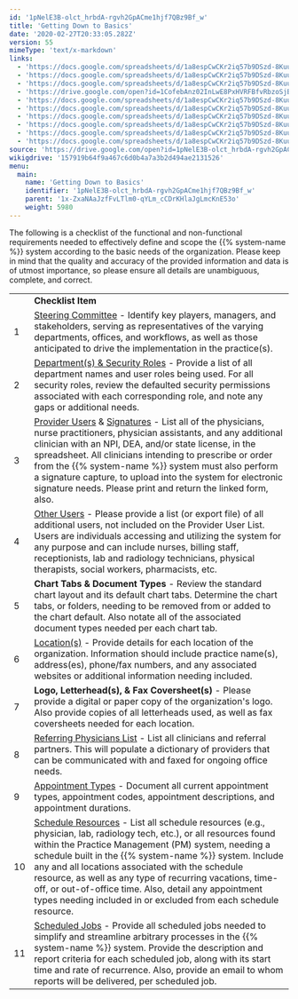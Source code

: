 ```yaml
---
id: '1pNelE3B-olct_hrbdA-rgvh2GpACme1hjf7QBz9Bf_w'
title: 'Getting Down to Basics'
date: '2020-02-27T20:33:05.282Z'
version: 55
mimeType: 'text/x-markdown'
links:
  - 'https://docs.google.com/spreadsheets/d/1a8espCwCKr2iq57b9DSzd-8Kuu-5wP1WwOzr4fSsqSw/edit#gid=1570706832'
  - 'https://docs.google.com/spreadsheets/d/1a8espCwCKr2iq57b9DSzd-8Kuu-5wP1WwOzr4fSsqSw/edit#gid=458085724'
  - 'https://docs.google.com/spreadsheets/d/1a8espCwCKr2iq57b9DSzd-8Kuu-5wP1WwOzr4fSsqSw/edit#gid=1533361337'
  - 'https://drive.google.com/open?id=1CofebAnz02InLwE8PxHVRFBfvRbzoSjBajFEk9RjaJ0'
  - 'https://docs.google.com/spreadsheets/d/1a8espCwCKr2iq57b9DSzd-8Kuu-5wP1WwOzr4fSsqSw/edit#gid=2058248424'
  - 'https://docs.google.com/spreadsheets/d/1a8espCwCKr2iq57b9DSzd-8Kuu-5wP1WwOzr4fSsqSw/edit#gid=149471321'
  - 'https://docs.google.com/spreadsheets/d/1a8espCwCKr2iq57b9DSzd-8Kuu-5wP1WwOzr4fSsqSw/edit#gid=1871153194'
  - 'https://docs.google.com/spreadsheets/d/1a8espCwCKr2iq57b9DSzd-8Kuu-5wP1WwOzr4fSsqSw/edit#gid=1459470697'
  - 'https://docs.google.com/spreadsheets/d/1a8espCwCKr2iq57b9DSzd-8Kuu-5wP1WwOzr4fSsqSw/edit#gid=1973161138'
  - 'https://docs.google.com/spreadsheets/d/1a8espCwCKr2iq57b9DSzd-8Kuu-5wP1WwOzr4fSsqSw/edit#gid=1682651183'
source: 'https://drive.google.com/open?id=1pNelE3B-olct_hrbdA-rgvh2GpACme1hjf7QBz9Bf_w'
wikigdrive: '157919b64f9a467c6d0b4a7a3b2d494ae2131526'
menu:
  main:
    name: 'Getting Down to Basics'
    identifier: '1pNelE3B-olct_hrbdA-rgvh2GpACme1hjf7QBz9Bf_w'
    parent: '1x-ZxaNAaJzfFvLTlm0-qYLm_cCDrKHlaJgLmcKnE53o'
    weight: 5980
---
```

The following is a checklist of the functional and non-functional requirements needed to effectively define and scope the {{% system-name %}} system according to the basic needs of the organization. Please keep in mind that the quality and accuracy of the provided information and data is of utmost importance, so please ensure all details are unambiguous, complete, and correct.

<table>
<tr>
<td></td>
<td><strong>Checklist Item</strong></td>
</tr>
<tr>
<td>1</td>
<td><a href="https://docs.google.com/spreadsheets/d/1a8espCwCKr2iq57b9DSzd-8Kuu-5wP1WwOzr4fSsqSw/edit#gid=1570706832">Steering Committee</a> - Identify key players, managers, and stakeholders, serving as representatives of the varying departments, offices, and workflows, as well as those anticipated to drive the implementation in the practice(s).</td>
</tr>
<tr>
<td>2</td>
<td><a href="https://docs.google.com/spreadsheets/d/1a8espCwCKr2iq57b9DSzd-8Kuu-5wP1WwOzr4fSsqSw/edit#gid=458085724">Department(s) & Security Roles</a> - Provide a list of all department names and user roles being used. For all security roles, review the defaulted security permissions associated with each corresponding role, and note any gaps or additional needs.</td>
</tr>
<tr>
<td>3</td>
<td>
<a href="https://docs.google.com/spreadsheets/d/1a8espCwCKr2iq57b9DSzd-8Kuu-5wP1WwOzr4fSsqSw/edit#gid=1533361337">Provider Users</a> & <a href="https://drive.google.com/open?id=1CofebAnz02InLwE8PxHVRFBfvRbzoSjBajFEk9RjaJ0">Signatures</a> - List all of the physicians, nurse practitioners, physician assistants, and any additional clinician with an NPI, DEA, and/or state license, in the spreadsheet. All clinicians intending to prescribe or order from the {{% system-name %}} system must also perform a signature capture, to upload into the system for electronic signature needs. Please print and return the linked form, also.</td>
</tr>
<tr>
<td>4</td>
<td><a href="https://docs.google.com/spreadsheets/d/1a8espCwCKr2iq57b9DSzd-8Kuu-5wP1WwOzr4fSsqSw/edit#gid=2058248424">Other Users</a> - Please provide a list (or export file) of all additional users, not included on the Provider User List. Users are individuals accessing and utilizing the system for any purpose and can include nurses, billing staff, receptionists, lab and radiology technicians, physical therapists, social workers, pharmacists, etc.</td>
</tr>
<tr>
<td>5</td>
<td><strong>Chart Tabs & Document Types</strong> - Review the standard chart layout and its default chart tabs. Determine the chart tabs, or folders, needing to be removed from or added to the chart default. Also notate all of the associated document types needed per each chart tab.</td>
</tr>
<tr>
<td>6</td>
<td><a href="https://docs.google.com/spreadsheets/d/1a8espCwCKr2iq57b9DSzd-8Kuu-5wP1WwOzr4fSsqSw/edit#gid=149471321">Location(s)</a> - Provide details for each location of the organization. Information should include practice name(s), address(es), phone/fax numbers, and any associated websites or additional information needing included.</td>
</tr>
<tr>
<td>7</td>
<td><strong>Logo, Letterhead(s), & Fax Coversheet(s)</strong> - Please provide a digital or paper copy of the organization's logo. Also provide copies of all letterheads used, as well as fax coversheets needed for each location.</td>
</tr>
<tr>
<td>8</td>
<td><a href="https://docs.google.com/spreadsheets/d/1a8espCwCKr2iq57b9DSzd-8Kuu-5wP1WwOzr4fSsqSw/edit#gid=1871153194">Referring Physicians List</a> - List all clinicians and referral partners. This will populate a dictionary of providers that can be communicated with and faxed for ongoing office needs.</td>
</tr>
<tr>
<td>9</td>
<td><a href="https://docs.google.com/spreadsheets/d/1a8espCwCKr2iq57b9DSzd-8Kuu-5wP1WwOzr4fSsqSw/edit#gid=1459470697">Appointment Types</a> - Document all current appointment types, appointment codes, appointment descriptions, and appointment durations.</td>
</tr>
<tr>
<td>10</td>
<td>
<a href="https://docs.google.com/spreadsheets/d/1a8espCwCKr2iq57b9DSzd-8Kuu-5wP1WwOzr4fSsqSw/edit#gid=1973161138">Schedule Resources</a> - List all schedule resources (e.g., physician, lab, radiology tech, etc.), or all resources found within the Practice Management (PM) system, needing a schedule built in the {{% system-name %}} system. Include any and all locations associated with the schedule resource, as well as any type of recurring vacations, time-off, or out-of-office time. Also, detail any appointment types needing included in or excluded from each schedule resource.</td>
</tr>
<tr>
<td>11</td>
<td>
<a href="https://docs.google.com/spreadsheets/d/1a8espCwCKr2iq57b9DSzd-8Kuu-5wP1WwOzr4fSsqSw/edit#gid=1682651183">Scheduled Jobs</a> - Provide all scheduled jobs needed to simplify and streamline arbitrary processes in the {{% system-name %}} system. Provide the description and report criteria for each scheduled job, along with its start time and rate of recurrence. Also, provide an email to whom reports will be delivered, per scheduled job.</td>
</tr>

</table>

